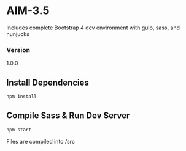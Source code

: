# AIM-3.5

Includes complete Bootstrap 4 dev environment with gulp, sass, and nunjucks

### Version

1.0.0

## Install Dependencies

```bash
npm install
```

## Compile Sass & Run Dev Server

```bash
npm start
```

Files are compiled into /src